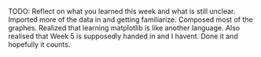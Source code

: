 TODO: Reflect on what you learned this week and what is still unclear.
Imported more of the data in and getting familiarize. Composed most of the graphes. Realized that learning matplotlib is like another language. Also realised that Week 5 is supposedly handed in and I havent. Done it and hopefully it counts.
